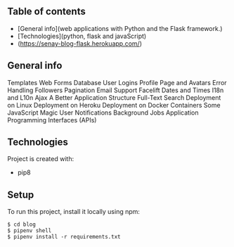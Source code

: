 ## Table of contents

- [General info](web applications with Python and the Flask framework.)
- [Technologies](python, flask and javaScript)
- (https://senay-blog-flask.herokuapp.com/)

## General info

Templates
Web Forms
Database
User Logins
Profile Page and Avatars
Error Handling
Followers
Pagination
Email Support
Facelift
Dates and Times
I18n and L10n
Ajax
A Better Application Structure
Full-Text Search
Deployment on Linux
Deployment on Heroku
Deployment on Docker Containers
Some JavaScript Magic
User Notifications
Background Jobs
Application Programming Interfaces (APIs)

## Technologies

Project is created with:

- pip8

## Setup

To run this project, install it locally using npm:

```
$ cd blog
$ pipenv shell
$ pipenv install -r requirements.txt
```
